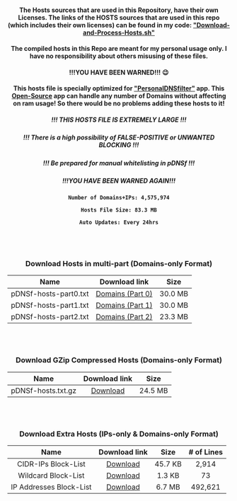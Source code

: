 <div align="center">


#### The Hosts sources that are used in this Repository, have their own Licenses. The links of the HOSTS sources that are used in this repo (which includes their own licenses) can be found in my code: ["Download-and-Process-Hosts.sh"](https://github.com/j-moriarti/pDNSf-Hosts-collection/blob/master/Download-and-Process-Hosts.sh)
#### The compiled hosts in this Repo are meant for my personal usage only. I have no responsibility about others misusing of these files.

#### !!!YOU HAVE BEEN WARNED!!! :wink:
 
 
#### This hosts file is specially optimized for ["PersonalDNSfilter"](https://www.zenz-solutions.de/personaldnsfilter/) app. This [Open-Source](https://github.com/IngoZenz/personaldnsfilter) app can handle any number of Domains without affecting on ram usage! So there would be no problems adding these hosts to it!
 

##### !!! THIS HOSTS FILE IS EXTREMELY LARGE !!!

##### !!! There is a high possibility of FALSE-POSITIVE or UNWANTED BLOCKING !!!

##### !!! Be prepared for manual whitelisting in pDNSf !!!

##### !!!YOU HAVE BEEN WARNED AGAIN!!!


<h4>
    
    Number of Domains+IPs: 4,575,974
    
    Hosts File Size: 83.3 MB
    
    Auto Updates: Every 24hrs
    
</h4>


<br> </br>
### Download Hosts in multi-part (Domains-only Format)

| Name | Download link | Size |
|:---------:|:-------:|:-------:|
| pDNSf-hosts-part0.txt | [Domains (Part 0)](https://github.com/j-moriarti/pDNSf-Hosts-collection/releases/download/v1.0.0/pDNSf-hosts-part0.txt) | 30.0 MB |
| pDNSf-hosts-part1.txt | [Domains (Part 1)](https://github.com/j-moriarti/pDNSf-Hosts-collection/releases/download/v1.0.0/pDNSf-hosts-part1.txt) | 30.0 MB |
| pDNSf-hosts-part2.txt | [Domains (Part 2)](https://github.com/j-moriarti/pDNSf-Hosts-collection/releases/download/v1.0.0/pDNSf-hosts-part2.txt) | 23.3 MB |

<br> </br>
### Download GZip Compressed Hosts (Domains-only Format)

| Name | Download link | Size |
|:---------:|:-------:|:-------:|
| pDNSf-hosts.txt.gz | [Download](https://github.com/j-moriarti/pDNSf-Hosts-collection/releases/download/v1.0.0/pDNSf-hosts.txt.gz) | 24.5 MB |

<br> </br>
### Download Extra Hosts (IPs-only & Domains-only Format)

| Name | Download link | Size | # of Lines |
|:---------:|:-------:|:-------:|:-------:|
| CIDR-IPs Block-List | [Download](https://github.com/j-moriarti/pDNSf-Hosts-collection/releases/download/v1.0.0/CIDR-IPs.txt) | 45.7 KB | 2,914 |
| Wildcard Block-List | [Download](https://github.com/j-moriarti/pDNSf-Hosts-collection/releases/download/v1.0.0/Wildcards.txt) | 1.3 KB | 73 |
| IP Addresses Block-List | [Download](https://github.com/j-moriarti/pDNSf-Hosts-collection/releases/download/v1.0.0/just-IPs.txt) | 6.7 MB | 492,621 |

</div>
